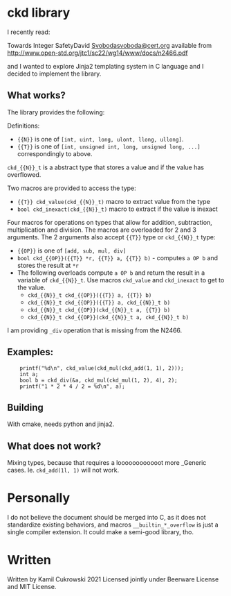 # ckd library

I recently read:

Towards Integer SafetyDavid Svobodasvoboda@cert.org available from http://www.open-std.org/jtc1/sc22/wg14/www/docs/n2466.pdf

and I wanted to explore Jinja2 templating system in C language and I decided to implement the library.

## What works?

The library provides the following:

Definitions:
  - `{{N}}` is one of `[int, uint, long, ulont, llong, ullong]`.
  - `{{T}}` is one of `[int, unsigned int, long, unsigned long, ...]` correspondingly to above.

`ckd_{{N}}_t` is a abstract type that stores a value and if the value has overflowed.

Two macros are provided to access the type:
  - `{{T}} ckd_value(ckd_{{N}}_t)` macro to extract value from the type
  - `bool ckd_inexact(ckd_{{N}}_t)` macro to extract if the value is inexact

Four macros for operations on types that allow for addition, subtraction, multiplication
and division. The macros are overloaded for 2 and 3 arguments. The 2 arguments also accept
`{{T}}` type or `ckd_{{N}}_t` type:
  - `{{OP}}` is one of `[add, sub, mul, div]`
  - `bool ckd_{{OP}}({{T}} *r, {{T}} a, {{T}} b)` - computes `a OP b` and stores the result at `*r`
  - The following overloads compute `a OP b` and return the result in a variable of `ckd_{{N}}_t`.
    Use macros `ckd_value` and `ckd_inexact` to get to the value.
    - `ckd_{{N}}_t ckd_{{OP}}({{T}} a, {{T}} b)`
    - `ckd_{{N}}_t ckd_{{OP}}({{T}} a, ckd_{{N}}_t b)`
    - `ckd_{{N}}_t ckd_{{OP}}(ckd_{{N}}_t a, {{T}} b)`
    - `ckd_{{N}}_t ckd_{{OP}}(ckd_{{N}}_t a, ckd_{{N}}_t b)`

I am providing `_div` operation that is missing from the N2466.

## Examples:

```
    printf("%d\n", ckd_value(ckd_mul(ckd_add(1, 1), 2)));
    int a;
    bool b = ckd_div(&a, ckd_mul(ckd_mul(1, 2), 4), 2);
    printf("1 * 2 * 4 / 2 = %d\n", a);
```

## Building

With cmake, needs python and jinja2.

## What does not work?

Mixing types, because that requires a loooooooooooot more _Generic cases. Ie. `ckd_add(1l, 1)` will not work.

# Personally

I do not believe the document should be merged into C, as it does not standardize existing behaviors,
and macros `__builtin_*_overflow` is just a single compiler extension. It could make a semi-good library, tho.

# Written

Written by Kamil Cukrowski 2021
Licensed jointly under Beerware License and MIT License.

